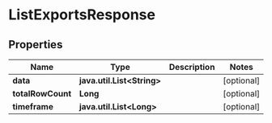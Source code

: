 

# ListExportsResponse

## Properties

Name | Type | Description | Notes
------------ | ------------- | ------------- | -------------
**data** | **java.util.List&lt;String&gt;** |  |  [optional]
**totalRowCount** | **Long** |  |  [optional]
**timeframe** | **java.util.List&lt;Long&gt;** |  |  [optional]




